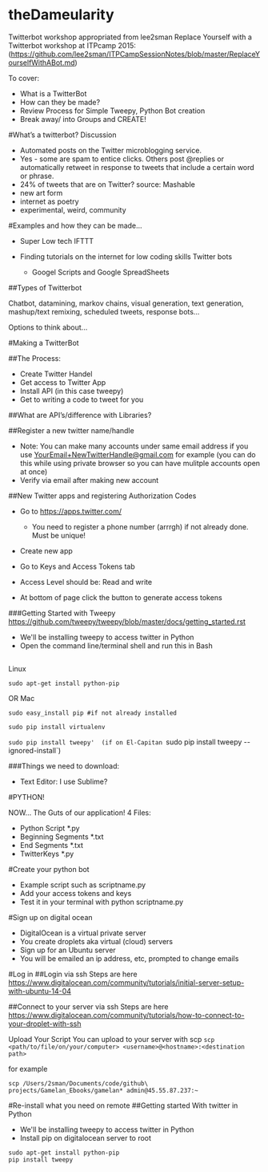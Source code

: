 # theDameularity
Twitterbot workshop appropriated from lee2sman Replace Yourself with a Twitterbot workshop at ITPcamp 2015: (https://github.com/lee2sman/ITPCampSessionNotes/blob/master/ReplaceYourselfWithABot.md)

To cover:

- What is a TwitterBot
- How can they be made?
- Review Process for Simple Tweepy, Python Bot creation
- Break away/ into Groups and CREATE!

#What’s a twitterbot? Discussion

- Automated posts on the Twitter microblogging service.
- Yes - some are spam to entice clicks. Others post @replies or automatically retweet in response to tweets that include a certain word or phrase.
- 24% of tweets that are on Twitter? source: Mashable
- new art form
- internet as poetry
- experimental, weird, community

#Examples and how they can be made...

- Super Low tech IFTTT
- Finding tutorials on the internet for low coding skills Twitter bots

    - Googel Scripts and Google SpreadSheets

##Types of Twitterbot

Chatbot, datamining, markov chains, visual generation, text generation, mashup/text remixing, scheduled tweets, response bots…

Options to think about...

#Making a TwitterBot

##The Process:

- Create Twitter Handel
- Get access to Twitter App
- Install API (in this case tweepy)
- Get to writing a code to tweet for you

##What are API’s/difference with Libraries?

##Register a new twitter name/handle

- Note: You can make many accounts under same email address if you use YourEmail+NewTwitterHandle@gmail.com for example (you can do this while using private browser so you can have mulitple accounts open at once)
- Verify via email after making new account

##New Twitter apps and registering Authorization Codes

- Go to https://apps.twitter.com/

    - You need to register a phone number (arrrgh) if not already done. Must be unique!
- Create new app
- Go to Keys and Access Tokens tab
- Access Level should be: Read and write
- At bottom of page click the button to generate access tokens

###Getting Started with Tweepy https://github.com/tweepy/tweepy/blob/master/docs/getting_started.rst

- We'll be installing tweepy to access twitter in Python
- Open the command line/terminal shell and run this in Bash

##

Linux

`sudo apt-get install python-pip`

OR
Mac

`sudo easy_install pip #if not already installed`

`sudo pip install virtualenv`

`sudo pip install tweepy' 
(if on El-Capitan `sudo pip install tweepy --ignored-install`)


###Things we need to download:

- Text Editor: I use Sublime?

#PYTHON!

 NOW… The Guts of our application! 4 Files:

- Python Script *.py
- Beginning Segments *.txt
- End Segments *.txt
- TwitterKeys *.py

#Create your python bot
- Example script such as scriptname.py
- Add your access tokens and keys
- Test it in your terminal with python scriptname.py

#Sign up on digital ocean
- DigitalOcean is a virtual private server
- You create droplets aka virtual (cloud) servers
- Sign up for an Ubuntu server
- You will be emailed an ip address, etc, prompted to change emails

#Log in
##Login via ssh 
Steps are here https://www.digitalocean.com/community/tutorials/initial-server-setup-with-ubuntu-14-04

##Connect to your server via ssh
Steps are here https://www.digitalocean.com/community/tutorials/how-to-connect-to-your-droplet-with-ssh

Upload Your Script
You can upload to your server with scp
`scp <path/to/file/on/your/computer> <username>@<hostname>:<destination path>`

for example

`scp /Users/2sman/Documents/code/github\ projects/Gamelan_Ebooks/gamelan* admin@45.55.87.237:~`

#Re-install what you need on remote
##Getting started With twitter in Python

- We'll be installing tweepy to access twitter in Python
- Install pip on digitalocean server to root
```apt-get update
sudo apt-get install python-pip
pip install tweepy
```
